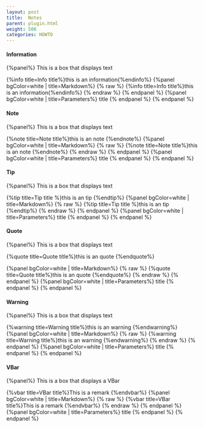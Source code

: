 ```yaml
---
layout: post
title:  Notes
parent: plugin.html
weight: 500
categories: HOWTO
---
```



#### Information

{%panel%}
This is a box that displays text

{%info title=Info title%}this is an information{%endinfo%}
{%panel bgColor=white | title=Markdown%}
{% raw  %}
{%info title=Info title%}this is an information{%endinfo%}
{% endraw  %}
{% endpanel %}
{%panel bgColor=white | title=Parameters%}
title
{% endpanel %}
{% endpanel %}


#### Note

{%panel%}
This is a box that displays text

{%note title=Note title%}this is an note {%endnote%}
{%panel bgColor=white | title=Markdown%}
{% raw  %}
{%note title=Note title%}this is an note {%endnote%}
{% endraw  %}
{% endpanel %}
{%panel bgColor=white | title=Parameters%}
title
{% endpanel %}
{% endpanel %}

#### Tip

{%panel%}
This is a box that displays text

{%tip title=Tip title %}this is an tip {%endtip%}
{%panel bgColor=white | title=Markdown%}
{% raw  %}
{%tip title=Tip title %}this is an tip {%endtip%}
{% endraw  %}
{% endpanel %}
{%panel bgColor=white | title=Parameters%}
title
{% endpanel %}
{% endpanel %}

#### Quote

{%panel%}
This is a box that displays text

{%quote title=Quote title%}this is an quote {%endquote%}

{%panel bgColor=white | title=Markdown%}
{% raw  %}
{%quote title=Quote title%}this is an quote {%endquote%}
{% endraw  %}
{% endpanel %}
{%panel bgColor=white | title=Parameters%}
title
{% endpanel %}
{% endpanel %}


#### Warning

{%panel%}
This is a box that displays text

{%warning title=Warning title%}this is an warning {%endwarning%}
{%panel bgColor=white | title=Markdown%}
{% raw  %}
{%warning title=Warning title%}this is an warning {%endwarning%}
{% endraw  %}
{% endpanel %}
{%panel bgColor=white | title=Parameters%}
title
{% endpanel %}
{% endpanel %}



#### VBar

{%panel%}
This is a box that displays a VBar

{%vbar title=VBar title%}This is a remark {%endvbar%}
{%panel bgColor=white | title=Markdown%}
{% raw  %}
{%vbar title=VBar title%}This is a remark {%endvbar%}
{% endraw  %}
{% endpanel %}
{%panel bgColor=white | title=Parameters%}
title
{% endpanel %}
{% endpanel %}


